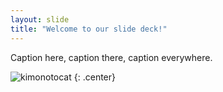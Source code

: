 ```yaml
---
layout: slide
title: "Welcome to our slide deck!"
---
```


Caption here, caption there, caption everywhere.

![kimonotocat](https://octodex.github.com/images/kimonotocat.png)
{: .center}

